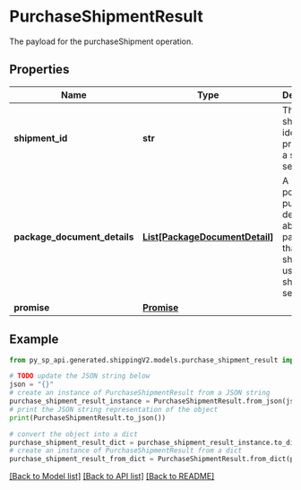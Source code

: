 # PurchaseShipmentResult

The payload for the purchaseShipment operation.

## Properties

Name | Type | Description | Notes
------------ | ------------- | ------------- | -------------
**shipment_id** | **str** | The unique shipment identifier provided by a shipping service. | 
**package_document_details** | [**List[PackageDocumentDetail]**](PackageDocumentDetail.md) | A list of post-purchase details about a package that will be shipped using a shipping service. | 
**promise** | [**Promise**](Promise.md) |  | 

## Example

```python
from py_sp_api.generated.shippingV2.models.purchase_shipment_result import PurchaseShipmentResult

# TODO update the JSON string below
json = "{}"
# create an instance of PurchaseShipmentResult from a JSON string
purchase_shipment_result_instance = PurchaseShipmentResult.from_json(json)
# print the JSON string representation of the object
print(PurchaseShipmentResult.to_json())

# convert the object into a dict
purchase_shipment_result_dict = purchase_shipment_result_instance.to_dict()
# create an instance of PurchaseShipmentResult from a dict
purchase_shipment_result_from_dict = PurchaseShipmentResult.from_dict(purchase_shipment_result_dict)
```
[[Back to Model list]](../README.md#documentation-for-models) [[Back to API list]](../README.md#documentation-for-api-endpoints) [[Back to README]](../README.md)


